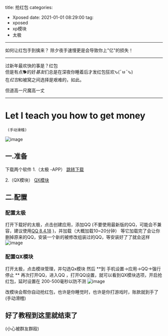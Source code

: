 title: 抢红包
categories: 
- Xposed 
date: 2021-01-01 08:29:00
tag:
- xposed
- xp模块
- 太极
---
如何让红包手到擒来？
除夕夜手速慢更是会导致你上"亿"的损失！

* * *

过新年最欢快的事是？红包   
但是有点🐕的好*基友*们总是在深夜你睡着后才发红包狂欢ԅ(¯ㅂ¯ԅ)   
在*红包*和被窝之间选择是艰难的，如此。  

  
但道高一尺魔高一丈   
* * *
# Let I teach you how to get money   
     (手动滑稽)
![image](https://xiaoyumod.wodemo.net/entry/527750/20210101/adca8266cefaef1a1693fd675452773a/08-08-05-2.gif  "滑稽")


## 一.准备
下载两个软件
1.（太极 -APP）
[跳转下载](http://www.taichi-app.com)

2.（QX模块）
[QX模块](http://m.5you.com/apk/400047.html)

## 二.配置
### 配置太极
打开下载好的太极，点击创建应用，添加QQ (不要使用最新版的QQ，可能会不兼容，建议使用[QQ 8.4.18](https://android-apps.pp.cn/fs08/2020/11/19/6/110_c4c2893fdc132c8d229a3b5da114f9c8.apk?yingid=web_space&packageid=200943518&md5=997fa6c73eae5a9a5ced6e4a5bd2a5e5&minSDK=21&size=103343929&shortMd5=f88ab7f8778aa214f8753c011a1bbb83&crc32=2758746758&did=9659b408d4e21276003c8e991cc1da53)
)，并加载（大概加载10~20分钟）
等它加载完了会让你删掉原来的QQ，安装一个新的被修改组装过的QQ，等安装好了了就会这样
![image](http://shp.qpic.cn/collector/1642981619/2034b1fc-2e37-4474-911d-ec5feeae8196/0 "图片")
### 配置QX模块
打开太极，点击模块管理，并勾选Qx模块 
然后 **到 手机设置→应用→QQ→强行停止 ** 
再次打开QQ，进入QQ ，打开QQ设置，就可以看到QX模块选项，开启抢红包，延时设置在 200-500毫秒以防不测
![image](https://shp.qpic.cn/collector/1642981619/a1826fff-7c5c-4171-b3a7-13d0d6445548/0 "图片")


     
改模块会帮你自动抢红包，也许是你睡觉时，也许是你打游戏时，账款就到手了(手动滑稽)


## 好了教程到这里就结束了
(小心被群友群殴)

